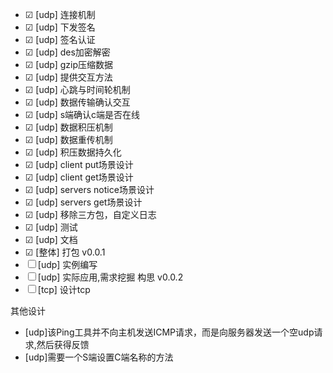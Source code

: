 - &#9745; [udp]  连接机制    
- &#9745; [udp] 下发签名    
- &#9745; [udp] 签名认证    
- &#9745; [udp] des加密解密 
- &#9745; [udp] gzip压缩数据  
- &#9745; [udp] 提供交互方法 
- &#9745; [udp] 心跳与时间轮机制
- &#9745; [udp] 数据传输确认交互 
- &#9745; [udp] s端确认c端是否在线
- &#9745; [udp] 数据积压机制
- &#9745; [udp] 数据重传机制 
- &#9745; [udp] 积压数据持久化 
- &#9745; [udp] client put场景设计 
- &#9745; [udp] client get场景设计 
- &#9745; [udp] servers notice场景设计 
- &#9745; [udp] servers get场景设计 
- &#9745; [udp] 移除三方包，自定义日志 
- &#9745; [udp] 测试
- &#9745; [udp] 文档
- &#9745; [整体] 打包 v0.0.1
- &#9744; [udp] 实例编写
- &#9744; [udp] 实际应用,需求挖掘 构思 v0.0.2
- &#9744; [tcp] 设计tcp


其他设计
- [udp]该Ping工具并不向主机发送ICMP请求，而是向服务器发送一个空udp请求,然后获得反馈
- [udp]需要一个S端设置C端名称的方法